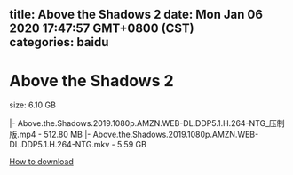 
title: Above the Shadows 2
date: Mon Jan 06 2020 17:47:57 GMT+0800 (CST)    
categories: baidu
---

# Above the Shadows 2
size: 6.10 GB
 
 
|- Above.the.Shadows.2019.1080p.AMZN.WEB-DL.DDP5.1.H.264-NTG_压制版.mp4 - 512.80 MB
|- Above.the.Shadows.2019.1080p.AMZN.WEB-DL.DDP5.1.H.264-NTG.mkv - 5.59 GB

[How to download](https://bpcam.bemobtrk.com/go/2ceec3aa-1ca2-46d6-b9ff-aaa5c184517c?jno=1587)